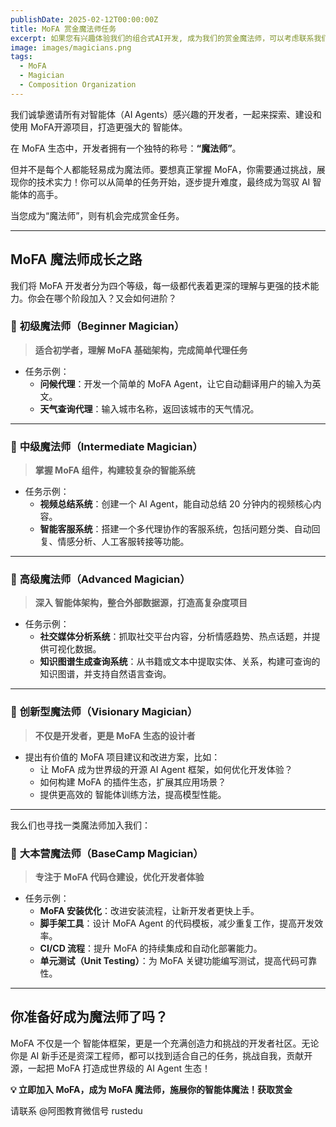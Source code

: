 ```yaml
---
publishDate: 2025-02-12T00:00:00Z
title: MoFA 赏金魔法师任务
excerpt: 如果您有兴趣体验我们的组合式AI开发, 成为我们的赏金魔法师，可以考虑联系我们，做一下魔法师任务。
image: images/magicians.png
tags:
  - MoFA
  - Magician
  - Composition Organization
---
```


我们诚挚邀请所有对智能体（AI Agents）感兴趣的开发者，一起来探索、建设和使用 MoFA开源项目，打造更强大的 智能体。

在 MoFA 生态中，开发者拥有一个独特的称号：**“魔法师”**。

但并不是每个人都能轻易成为魔法师。要想真正掌握 MoFA，你需要通过挑战，展现你的技术实力！你可以从简单的任务开始，逐步提升难度，最终成为驾驭 AI 智能体的高手。

当您成为“魔法师”，则有机会完成赏金任务。

------

## **MoFA 魔法师成长之路**

我们将 MoFA 开发者分为四个等级，每一级都代表着更深的理解与更强的技术能力。你会在哪个阶段加入？又会如何进阶？

### 🔹 **初级魔法师（Beginner Magician）**

> **适合初学者，理解 MoFA 基础架构，完成简单代理任务**

- 任务示例：
  - **问候代理**：开发一个简单的 MoFA Agent，让它自动翻译用户的输入为英文。
  - **天气查询代理**：输入城市名称，返回该城市的天气情况。

------

### 🔹 **中级魔法师（Intermediate Magician）**

> **掌握 MoFA 组件，构建较复杂的智能系统**

- 任务示例：
  - **视频总结系统**：创建一个 AI Agent，能自动总结 20 分钟内的视频核心内容。
  - **智能客服系统**：搭建一个多代理协作的客服系统，包括问题分类、自动回复、情感分析、人工客服转接等功能。

------

### 🔹 **高级魔法师（Advanced Magician）**

> **深入 智能体架构，整合外部数据源，打造高复杂度项目**

- 任务示例：
  - **社交媒体分析系统**：抓取社交平台内容，分析情感趋势、热点话题，并提供可视化数据。
  - **知识图谱生成查询系统**：从书籍或文本中提取实体、关系，构建可查询的知识图谱，并支持自然语言查询。

------

### 🔹 **创新型魔法师（Visionary Magician）**

> **不仅是开发者，更是 MoFA 生态的设计者**

- 提出有价值的 MoFA 项目建议和改进方案，比如：
  - 让 MoFA 成为世界级的开源 AI Agent 框架，如何优化开发体验？
  - 如何构建 MoFA 的插件生态，扩展其应用场景？
  - 提供更高效的 智能体训练方法，提高模型性能。

------

我么们也寻找一类魔法师加入我们：

### 🔹 **大本营魔法师（BaseCamp Magician）**

> **专注于 MoFA 代码仓建设，优化开发者体验**

- 任务示例：
  - **MoFA 安装优化**：改进安装流程，让新开发者更快上手。
  - **脚手架工具**：设计 MoFA Agent 的代码模板，减少重复工作，提高开发效率。
  - **CI/CD 流程**：提升 MoFA 的持续集成和自动化部署能力。
  - **单元测试（Unit Testing）**：为 MoFA 关键功能编写测试，提高代码可靠性。

------

## **你准备好成为魔法师了吗？**

MoFA 不仅是一个 智能体框架，更是一个充满创造力和挑战的开发者社区。无论你是 AI 新手还是资深工程师，都可以找到适合自己的任务，挑战自我，贡献开源，一起把 MoFA 打造成世界级的 AI Agent 生态！

**💡 立即加入 MoFA，成为 MoFA 魔法师，施展你的智能体魔法！获取赏金**

请联系 @阿图教育微信号 rustedu



## 
